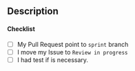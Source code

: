 ## Description



#### Checklist

- [ ] My Pull Request point to `sprint` branch
- [ ] I move my Issue to `Review in progress`
- [ ] I had test if is necessary.
